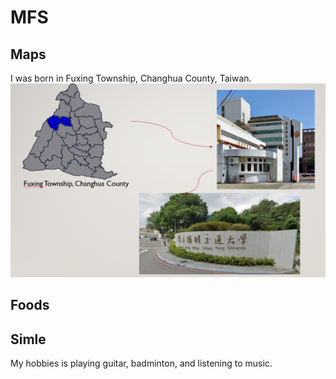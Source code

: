 # MFS

## Maps 
I was born in Fuxing Township, Changhua County, Taiwan.
![images](https://github.com/GuanLinWu1126/MFS/blob/682999b8ff7ab783f9dfb3da851460ea0906f983/%E8%9E%A2%E5%B9%95%E6%93%B7%E5%8F%96%E7%95%AB%E9%9D%A2%202025-03-09%20193603.png)


## Foods



## Simle
My hobbies is playing guitar, badminton, and listening to music.
